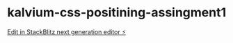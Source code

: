 # kalvium-css-positining-assingment1

[Edit in StackBlitz next generation editor ⚡️](https://stackblitz.com/~/github.com/Alphamikey23/kalvium-css-positining-assingment1)